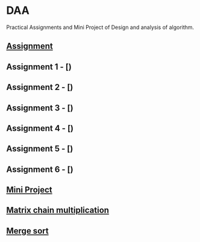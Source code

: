 # DAA
Practical Assignments and Mini Project of Design and analysis of algorithm.


## [Assignment]()

## Assignment 1 - [)
## Assignment 2 - [)
## Assignment 3 - [)
## Assignment 4 - [)
## Assignment 5 - [)
## Assignment 6 - [)

## [Mini Project]()
## [Matrix chain multiplication](https://github.com/Shammachale0102/DAA/blob/main/MiniProject/Matrix%20Multiplication.cpp)
## [Merge sort](https://github.com/Shammachale0102/DAA/blob/main/MiniProject/Merge%20sort.cpp)
